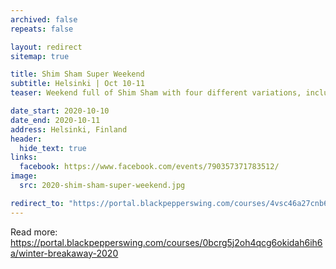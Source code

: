 ```yaml
---
archived: false
repeats: false

layout: redirect
sitemap: true

title: Shim Sham Super Weekend
subtitle: Helsinki | Oct 10-11
teaser: Weekend full of Shim Sham with four different variations, including both the original tap version as well as Frankie’s “lindy hoppers’ version”.

date_start: 2020-10-10
date_end: 2020-10-11
address: Helsinki, Finland
header:
  hide_text: true
links:
  facebook: https://www.facebook.com/events/790357371783512/
image:
  src: 2020-shim-sham-super-weekend.jpg

redirect_to: "https://portal.blackpepperswing.com/courses/4vsc46a27cnb64p6e8ha51a1un/shim-sham-super-weekend"
---
```


Read more:
https://portal.blackpepperswing.com/courses/0bcrg5j2oh4qcg6okidah6ih6a/winter-breakaway-2020
